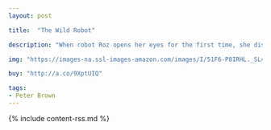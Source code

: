 ```yaml
---
layout: post

title:  "The Wild Robot"

description: "When robot Roz opens her eyes for the first time, she discovers that she is alone on a remote, wild island. She has no idea how she got there or what her purpose is--but she knows she needs to survive. After battling a fierce storm and escaping a vicious bear attack, she realizes that her only hope for survival is to adapt to her surroundings and learn from the island’s unwelcoming animal inhabitants."

img: "https://images-na.ssl-images-amazon.com/images/I/51F6-P8IRHL._SL480_.jpg"

buy: "http://a.co/9XptUIQ"

tags:
- Peter Brown
---
```


{% include content-rss.md %}
